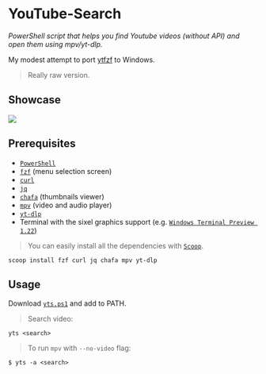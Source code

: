 # YouTube-Search

_PowerShell script that helps you find Youtube videos (without API) and open them using mpv/yt-dlp._

My modest attempt to port [ytfzf](https://github.com/pystardust/ytfzf) to Windows. 

> Really raw version.

## Showcase

![](https://github.com/HenryKovalevsky/yts/raw/master/assets/yts.gif)

## Prerequisites

- [`PowerShell`](https://github.com/PowerShell/PowerShell)
- [`fzf`](https://github.com/junegunn/fzf) (menu selection screen)
- [`curl`](https://curl.se/)
- [`jq`](https://jqlang.github.io/jq/)
- [`chafa`](https://hpjansson.org/chafa/) (thumbnails viewer)
- [`mpv`](https://mpv.io/) (video and audio player)
- [`yt-dlp`](https://github.com/yt-dlp/yt-dlp)
- Terminal with the sixel graphics support (e.g. [`Windows Terminal Preview 1.22`](https://aka.ms/terminal-preview+))

> You can easily install all the dependencies with [`Scoop`](https://scoop.sh/).

```pwsh
scoop install fzf curl jq chafa mpv yt-dlp
```

## Usage

Download [`yts.ps1`](https://github.com/HenryKovalevsky/yts/raw/master/yts.ps1) and add to PATH.

> Search video:

```pwsh
yts <search>
```

> To run `mpv` with `--no-video` flag:

```pwsh
$ yts -a <search>
```

